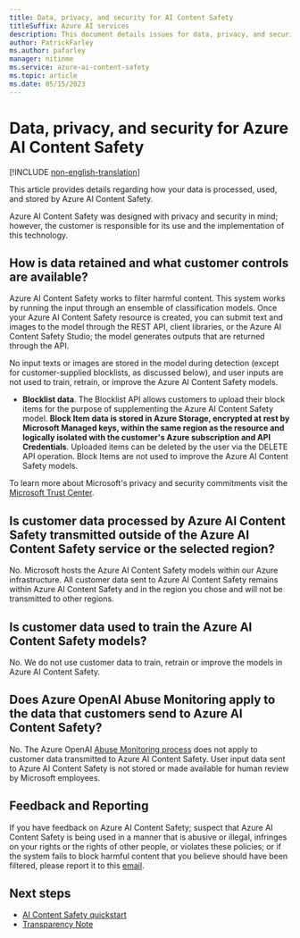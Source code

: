```yaml
---
title: Data, privacy, and security for AI Content Safety
titleSuffix: Azure AI services
description: This document details issues for data, privacy, and security for Azure AI Content Safety.
author: PatrickFarley
ms.author: pafarley
manager: nitinme
ms.service: azure-ai-content-safety
ms.topic: article
ms.date: 05/15/2023
---
```



# Data, privacy, and security for Azure AI Content Safety

[!INCLUDE [non-english-translation](../includes/non-english-translation.md)]

This article provides details regarding how your data is processed, used, and stored by Azure AI Content Safety.

Azure AI Content Safety was designed with privacy and security in mind; however, the customer is responsible for its use and the implementation of this technology.


## How is data retained and what customer controls are available?

Azure AI Content Safety works to filter harmful content. This system works by running the input through an ensemble of classification models. Once your Azure AI Content Safety resource is created, you can submit text and images to the model through the REST API, client libraries, or the Azure AI Content Safety Studio; the model generates outputs that are returned through the API.

No input texts or images are stored in the model during detection (except for customer-supplied blocklists, as discussed below), and user inputs are not used to train, retrain, or improve the Azure AI Content Safety models.

- **Blocklist data**. The Blocklist API allows customers to upload their block items for the purpose of supplementing the Azure AI Content Safety model.  **Block Item data is stored in Azure Storage, encrypted at rest by Microsoft Managed keys, within the same region as the resource and logically isolated with the customer's Azure subscription and API Credentials**. Uploaded items can be deleted by the user via the DELETE API operation. Block Items are not used to improve the Azure AI Content Safety models.

To learn more about Microsoft's privacy and security commitments visit the [Microsoft Trust Center](https://www.microsoft.com/TrustCenter/CloudServices/Azure/default.aspx).

## Is customer data processed by Azure AI Content Safety transmitted outside of the Azure AI Content Safety service or the selected region?

No. Microsoft hosts the Azure AI Content Safety models within our Azure infrastructure. All customer data sent to Azure AI Content Safety remains within Azure AI Content Safety and in the region you chose and will not be transmitted to other regions.

## Is customer data used to train the Azure AI Content Safety models?

No. We do not use customer data to train, retrain or improve the models in Azure AI Content Safety.

## Does Azure OpenAI Abuse Monitoring apply to the data that customers send to Azure AI Content Safety? 

No. The Azure OpenAI [Abuse Monitoring process](/azure/ai-foundry/openai/concepts/abuse-monitoring) does not apply to customer data transmitted to Azure AI Content Safety. User input data sent to Azure AI Content Safety is not stored or made available for human review by Microsoft employees. 

## Feedback and Reporting

If you have feedback on Azure AI Content Safety; suspect that Azure AI Content Safety is being used in a manner that is abusive or illegal, infringes on your rights or the rights of other people, or violates these policies; or if the system fails to block harmful content that you believe should have been filtered, please report it to this [email](mailto:acm-team@microsoft.com).

## Next steps

* [AI Content Safety quickstart](/azure/ai-services/content-safety/quickstart-text)
* [Transparency Note](/azure/ai-foundry/responsible-ai/content-safety/transparency-note)
